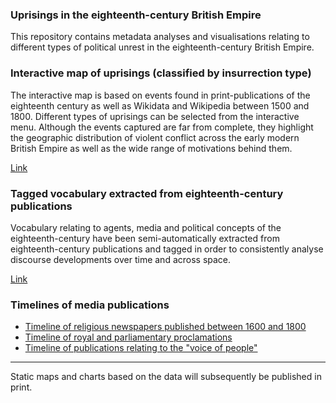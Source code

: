 ### Uprisings in the eighteenth-century British Empire

This repository contains metadata analyses and visualisations relating to different types of political unrest in the eighteenth-century British Empire.

### Interactive map of uprisings (classified by insurrection type)

The interactive map is based on events found in print-publications of the eighteenth century as well as Wikidata and Wikipedia between 1500 and 1800. Different types of uprisings can be selected from the interactive menu. Although the events captured are far from complete, they highlight the geographic distribution of violent conflict across the early modern British Empire as well as the wide range of motivations behind them.

[Link](https://monikabarget.github.io/Revolts)

### Tagged vocabulary extracted from eighteenth-century publications

Vocabulary relating to agents, media and political concepts of the eighteenth-century have been semi-automatically extracted from eighteenth-century publications and tagged in order to consistently analyse discourse developments over time and across space.

[Link](https://monikabarget.github.io/Revolts)

### Timelines of media publications

- [Timeline of religious newspapers published between 1600 and 1800](https://monikabarget.github.io/Revolts)
- [Timeline of royal and parliamentary proclamations](https://monikabarget.github.io/Revolts)
- [Timeline of publications relating to the "voice of people"](https://monikabarget.github.io/Revolts)

***

Static maps and charts based on the data will subsequently be published in print.

